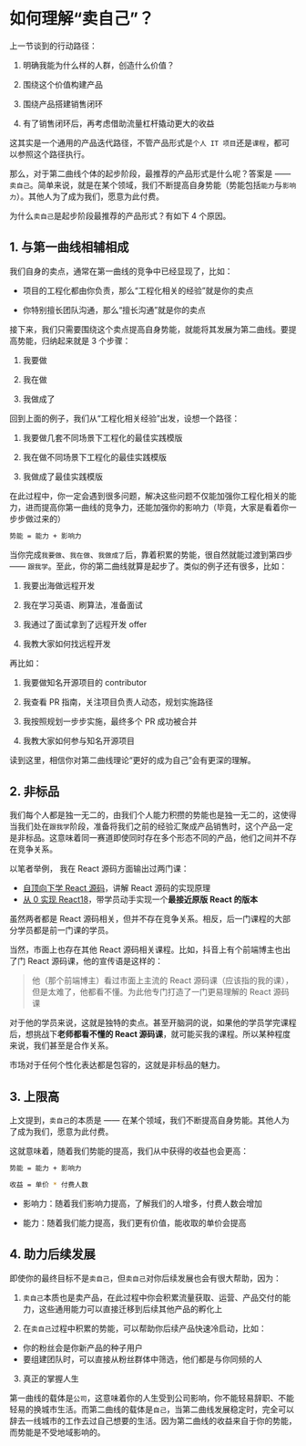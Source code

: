 # 如何理解“卖自己”？

上一节谈到的行动路径：

1. 明确我能为什么样的人群，创造什么价值？

2. 围绕这个价值构建产品

3. 围绕产品搭建销售闭环

4. 有了销售闭环后，再考虑借助流量杠杆撬动更大的收益

这其实是一个通用的产品迭代路径，不管产品形式是`个人 IT 项目`还是`课程`，都可以参照这个路径执行。

那么，对于第二曲线个体的起步阶段，最推荐的产品形式是什么呢？答案是 —— `卖自己`。简单来说，就是在某个领域，我们不断提高自身势能（势能包括`能力`与`影响力`）。其他人为了成为我们，愿意为此付费。

为什么`卖自己`是起步阶段最推荐的产品形式？有如下 4 个原因。

## 1. 与第一曲线相辅相成

我们自身的卖点，通常在第一曲线的竞争中已经显现了，比如：

- 项目的工程化都由你负责，那么“工程化相关的经验”就是你的卖点

- 你特别擅长团队沟通，那么“擅长沟通”就是你的卖点

接下来，我们只需要围绕这个卖点提高自身势能，就能将其发展为第二曲线。要提高势能，归纳起来就是 3 个步骤：

1. 我要做

2. 我在做

3. 我做成了

回到上面的例子，我们从“工程化相关经验”出发，设想一个路径：

1. 我要做几套不同场景下工程化的最佳实践模版

2. 我在做不同场景下工程化的最佳实践模版

3. 我做成了最佳实践模版

在此过程中，你一定会遇到很多问题，解决这些问题不仅能加强你工程化相关的能力，进而提高你第一曲线的竞争力，还能加强你的影响力（毕竟，大家是看着你一步步做过来的）

```bash
势能 = 能力 + 影响力
```

当你完成`我要做`、`我在做`、`我做成了`后，靠着积累的势能，很自然就能过渡到第四步 —— `跟我学`。至此，你的第二曲线就算是起步了。类似的例子还有很多，比如：

1. 我要出海做远程开发

2. 我在学习英语、刷算法，准备面试

3. 我通过了面试拿到了远程开发 offer

4. 我教大家如何找远程开发

再比如：

1. 我要做知名开源项目的 contributor

2. 我查看 PR 指南，关注项目负责人动态，规划实施路径

3. 我按照规划一步步实施，最终多个 PR 成功被合并

4. 我教大家如何参与知名开源项目

读到这里，相信你对第二曲线理论“更好的成为自己”会有更深的理解。

## 2. 非标品

我们每个人都是独一无二的，由我们个人能力积攒的势能也是独一无二的，这使得当我们处在`跟我学`阶段，准备将我们之前的经验汇聚成产品销售时，这个产品一定是非标品。这意味着同一赛道即使同时存在多个形态不同的产品，他们之间并不存在竞争关系。

以笔者举例， 我在 React 源码方面输出过两门课：

- [自顶向下学 React 源码](https://ke.segmentfault.com/course/1650000023864436)，讲解 React 源码的实现原理
- [从 0 实现 React18](https://appjiz2zqrn2142.h5.xiaoeknow.com/v1/goods/goods_detail/p_638035c1e4b07b05581d25db?type=3)，带学员动手实现一个**最接近原版 React 的版本**

虽然两者都是 React 源码相关，但并不存在竞争关系。相反，后一门课程的大部分学员都是前一门课的学员。

当然，市面上也存在其他 React 源码相关课程。比如，抖音上有个前端博主也出了门 React 源码课，他的宣传语是这样的：

> 他（那个前端博主）看过市面上主流的 React 源码课（应该指的我的课），但是太难了，他都看不懂。为此他专门打造了一门更易理解的 React 源码课

对于他的学员来说，这就是独特的卖点。甚至开脑洞的说，如果他的学员学完课程后，想挑战下**老师都看不懂的 React 源码课**，就可能买我的课程。所以某种程度来说，我们甚至是合作关系。

市场对于任何个性化表达都是包容的，这就是非标品的魅力。

## 3. 上限高

上文提到，`卖自己`的本质是 —— 在某个领域，我们不断提高自身势能。其他人为了成为我们，愿意为此付费。

这就意味着，随着我们势能的提高，我们从中获得的收益也会更高：

```bash
势能 = 能力 + 影响力

收益 = 单价 * 付费人数
```

- 影响力：随着我们影响力提高，了解我们的人增多，付费人数会增加

- 能力：随着我们能力提高，我们更有价值，能收取的单价会提高

## 4. 助力后续发展

即使你的最终目标不是`卖自己`，但`卖自己`对你后续发展也会有很大帮助，因为：

1. `卖自己`本质也是卖产品，在此过程中你会积累流量获取、运营、产品交付的能力，这些通用能力可以直接迁移到后续其他产品的孵化上

2. 在`卖自己`过程中积累的势能，可以帮助你后续产品快速冷启动，比如：

- 你的粉丝会是你新产品的种子用户
- 要组建团队时，可以直接从粉丝群体中筛选，他们都是与你同频的人

3. 真正的掌握人生

第一曲线的载体是`公司`，这意味着你的人生受到公司影响，你不能轻易辞职、不能轻易的换城市生活。而第二曲线的载体是`自己`，当第二曲线发展稳定时，完全可以辞去一线城市的工作去过自己想要的生活。因为第二曲线的收益来自于你的势能，而势能是不受地域影响的。
